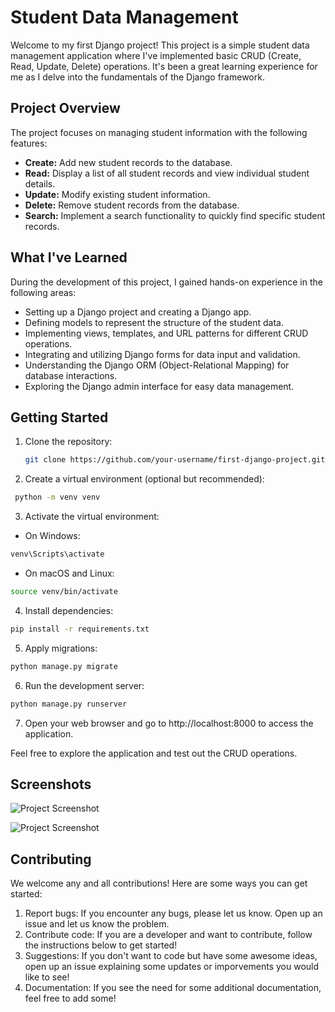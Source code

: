 
# Student Data Management

Welcome to my first Django project! This project is a simple student data management application where I've implemented basic CRUD (Create, Read, Update, Delete) operations. It's been a great learning experience for me as I delve into the fundamentals of the Django framework.



## Project Overview

The project focuses on managing student information with the following features:
- **Create:** Add new student records to the database.
- **Read:** Display a list of all student records and view individual student details.
- **Update:** Modify existing student information.
- **Delete:** Remove student records from the database.
- **Search:** Implement a search functionality to quickly find specific student records.

## What I've Learned

During the development of this project, I gained hands-on experience in the following areas:
- Setting up a Django project and creating a Django app.
- Defining models to represent the structure of the student data.
- Implementing views, templates, and URL patterns for different CRUD operations.
- Integrating and utilizing Django forms for data input and validation.
- Understanding the Django ORM (Object-Relational Mapping) for database interactions.
- Exploring the Django admin interface for easy data management.
## Getting Started 

1. Clone the repository:
   ```bash
   git clone https://github.com/your-username/first-django-project.git

2. Create a virtual environment (optional but recommended):
```bash
 python -m venv venv
```
3. Activate the virtual environment:
  * On Windows:
  ```bash
  venv\Scripts\activate
```
* On macOS and Linux:
```bash
source venv/bin/activate

```
4. Install dependencies:
```bash
pip install -r requirements.txt
```
5. Apply migrations:
```bash
python manage.py migrate
```
6. Run the development server:
```bash
python manage.py runserver
```
7. Open your web browser and go to http://localhost:8000 to access the application.

Feel free to explore the application and test out the CRUD operations.

## Screenshots

![Project Screenshot](https://github.com/devanshptl/django_project_1/blob/%3D/django_project_page_1.png)

![Project Screenshot](https://github.com/devanshptl/django_project_1/blob/%3D/django_project_page_2.png)


 
## Contributing
We welcome any and all contributions! Here are some ways you can get started:
1. Report bugs: If you encounter any bugs, please let us know. Open up an issue and let us know the problem.
2. Contribute code: If you are a developer and want to contribute, follow the instructions below to get started!
3. Suggestions: If you don't want to code but have some awesome ideas, open up an issue explaining some updates or imporvements you would like to see!
4. Documentation: If you see the need for some additional documentation, feel free to add some!

